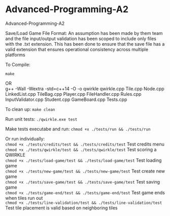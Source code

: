 # Advanced-Programming-A2
Advanced-Programming-A2

Save/Load Game File Format: An assumption has been made by them team and the file input/output validation has been scoped to include only files with the .txt extension. This has been done to ensure that the save file has a valid extension that ensures operational consistency across multiple platforms

To Compile: 

 `make`<br>
 
OR<br>
 g++ -Wall -Wextra -std=c++14 -O -o qwirkle qwirkle.cpp Tile.cpp Node.cpp LinkedList.cpp TileBag.cpp Player.cpp FileHandler.cpp Rules.cpp InputValidator.cpp Student.cpp GameBoard.cpp Tests.cpp
 
To clean up: `make clean`
 
Run unit tests: `./qwirkle.exe test`

Make tests executabe and run: `chmod +x ./tests/run && ./tests/run`

Or run individually:<br>
 `chmod +x ./tests/credits/test && ./tests/credits/test` Test credits menu<br>
 `chmod +x ./tests/qwirkle/test && ./tests/qwirkle/test` Test scoring a QWIRKLE<br>
 `chmod +x ./tests/load-game/test && ./tests/load-game/test` Test loading game<br>
 `chmod +x ./tests/new-game/test && ./tests/new-game/test` Test create new game<br>
 `chmod +x ./tests/save-game/test && ./tests/save-game/test` Test saving game<br>
 `chmod +x ./tests/game-end/test && ./tests/game-end/test` Test game ends when tiles run out<br>
 `chmod +x ./tests/line-validation/test && ./tests/line-validation/test` Test tile placement is valid based on neighboring tiles<br>
